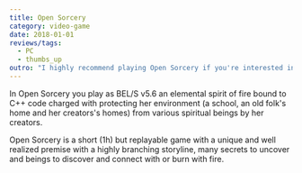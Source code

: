```yaml
---
title: Open Sorcery
category: video-game
date: 2018-01-01
reviews/tags:
  - PC
  - thumbs_up
outro: "I highly recommend playing Open Sorcery if you're interested in short experimental games with unique premises."
---
```


In Open Sorcery you play as BEL/S v5.6 an elemental spirit of fire bound to C++ code charged with protecting her environment (a school, an old folk's home and her creators's homes) from various spiritual beings by her creators.

Open Sorcery is a short (1h) but replayable game with a unique and well realized premise with a highly branching storyline, many secrets to uncover and beings to discover and connect with or burn with fire.
